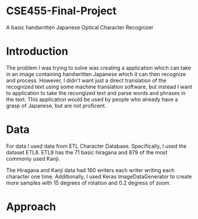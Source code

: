 # CSE455-Final-Project
A basic handwritten Japanese Optical Character Recognizer

# Introduction
The problem I was trying to solve was creating a application which can take in an image containing handwritten Japanese which it can then recognize and process. However, I didn't want just a direct translation of the recognized text using some machine translation software, but instead I want to application to take the recongized text and parse words and phrases in the text. This application would be used by people who already have a grasp of Japanese, but are not proficent.

# Data
For data I used data from ETL Character Database. Specifically, I used the dataset ETL8. ETL8 has the 71 basic hiragana and 879 of the most commonly used Kanji.

The Hiragana and Kanji data had 160 writers each writer writing each character one time. Additionally, I used Keras ImageDataGenerator to create more samples with 15 degrees of rotation and 0.2 degress of zoom.

# Approach
